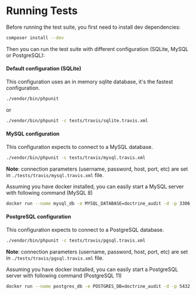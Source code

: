 Running Tests
=============

Before running the test suite, you first need to install dev dependencies:

```bash
composer install --dev
```

Then you can run the test suite with different configuration (SQLite, MySQL or PostgreSQL):

#### Default configuration (SQLite)

This configuration uses an in memory sqlite database, it's the fastest configuration.

```bash
./vendor/bin/phpunit 
```
or
```bash
./vendor/bin/phpunit -c tests/travis/sqlite.travis.xml 
```

#### MySQL configuration

This configuration expects to connect to a MySQL database.

```bash
./vendor/bin/phpunit -c tests/travis/mysql.travis.xml 
```

**Note**: connection parameters (username, password, host, port, etc) are set in `./tests/travis/mysql.travis.xml` file.

Assuming you have docker installed, you can easily start a MySQL server with following command (MySQL 8)

```bash
docker run --name mysql_db -e MYSQL_DATABASE=doctrine_audit -d -p 3306:3306 mysql --default-authentication-plugin=mysql_native_password
```


#### PostgreSQL configuration

This configuration expects to connect to a PostgreSQL database.

```bash
./vendor/bin/phpunit -c tests/travis/pgsql.travis.xml 
```

**Note**: connection parameters (username, password, host, port, etc) are set in `./tests/travis/pgsql.travis.xml` file.

Assuming you have docker installed, you can easily start a PostgreSQL server with following command (PostgreSQL 11)

```bash
docker run --name postgres_db -e POSTGRES_DB=doctrine_audit -d -p 5432:5432 postgres
```
